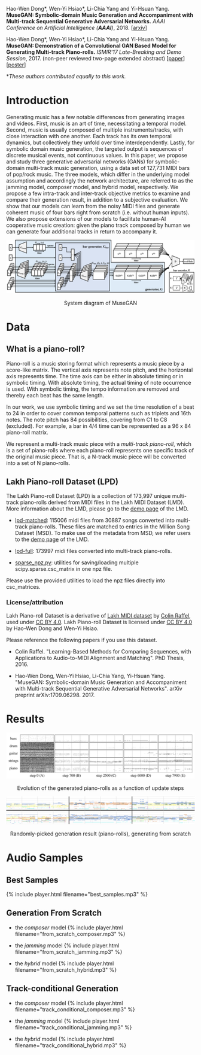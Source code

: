 Hao-Wen Dong\*, Wen-Yi Hsiao\*, Li-Chia Yang and Yi-Hsuan Yang.
**MuseGAN: Symbolic-domain Music Generation and Accompaniment with Multi-track Sequential Generative Adversarial Networks.**
*AAAI Conference on Artificial Intelligence (**AAAI**)*, 2018.
[[arxiv](http://arxiv.org/abs/1709.06298)]

Hao-Wen Dong\*, Wen-Yi Hsiao\*, Li-Chia Yang and Yi-Hsuan Yang.
**MuseGAN: Demonstration of a Convolutional GAN Based Model for Generating Multi-track Piano-rolls.**
*ISMIR'17 Late-Breaking and Demo Session*, 2017.
(non-peer reviewed two-page extended abstract)
[[paper](pdf/musegan-ismir17-lbd.pdf)] [[poster](pdf/musegan-ismir17-lbd-poster.pdf)]

\**These authors contributed equally to this work.*

# Introduction

Generating music has a few notable differences from generating images and videos. First, music is an art of time, necessitating a temporal model. Second, music is usually composed of multiple instruments/tracks, with close interaction with one another. Each track has its own temporal dynamics, but collectively they unfold over time interdependently. Lastly, for symbolic domain music generation, the targeted output is sequences of discrete musical events, not continuous values. In this paper, we propose and study three generative adversarial networks (GANs) for symbolic-domain multi-track music generation, using a data set of 127,731 MIDI bars of pop/rock music. The three models, which differ in the underlying model assumption and accordingly the network architecture, are referred to as the jamming model, composer model, and hybrid model, respectively. We propose a few intra-track and inter-track objective metrics to examine and compare their generation result, in addition to a subjective evaluation. We show that our models can learn from the noisy MIDI files and generate coherent music of four bars right from scratch (i.e. without human inputs). We also propose extensions of our models to facilitate human-AI cooperative music creation: given the piano track composed by human we can generate four additional tracks in return to accompany it.

![musegan](fig/musegan.png "musegan")
<p align="center">System diagram of MuseGAN</p>


# Data

## What is a piano-roll?

Piano-roll is a music storing format which represents a music piece by a score-like matrix. The vertical axis represents note pitch, and the horizontal axis represents time. The time axis can be either in absolute timing or in symbolic timing. With absolute timing, the actual timing of note occurrence is used. With symbolic timing, the tempo information are removed and thereby each beat has the same length.

In our work, we use symbolic timing and we set the time resolution of a beat to 24 in order to cover common temporal patterns such as triplets and 16th notes. The note pitch has 84 possibilities, covering from C1 to C8 (excluded). For example, a bar in 4/4 time can be represented as a 96 x 84 piano-roll matrix.

We represent a multi-track music piece with a *multi-track piano-roll*, which is a set of piano-rolls where each piano-roll represents one specific track of the original music piece. That is, a N-track music piece will be converted into a set of N piano-rolls.

## Lakh Piano-roll Dataset (LPD)

The Lakh Piano-roll Dataset (LPD) is a collection of 173,997 unique multi-track piano-rolls derived from MIDI files in the Lakh MIDI Dataset (LMD). More information about the LMD, please go to the [demo page](http://colinraffel.com/projects/lmd/) of the LMD.

- [lpd-matched](https://drive.google.com/file/d/0Bx-qnQlE_EmsWG1LbVY0MHY5ems/view?usp=drivesdk): 115006 midi files from 30887 songs converted into multi-track piano-rolls. These files are matched to entries in the Million Song Dataset (MSD). To make use of the metadata from MSD, we refer users to the [demo page](http://colinraffel.com/projects/lmd/) of the LMD.

- [lpd-full](https://drive.google.com/file/d/0Bx-qnQlE_EmseEtIWGR6WHVoQmM/view?usp=drivesdk): 173997 midi files converted into multi-track piano-rolls.

- [sparse_npz.py](https://drive.google.com/open?id=0Bx-qnQlE_EmsMFRISEd2MFJsS3c): utilities for saving/loading multiple scipy.sparse.csc_matrix in one npz file.

Please use the provided utilities to load the npz files directly into csc_matrices.

### License/attribution

Lakh Piano-roll Dataset is a derivative of [Lakh MIDI dataset](http://colinraffel.com/projects/lmd/) by [Colin Raffel](http://colinraffel.com), used under [CC BY 4.0](https://creativecommons.org/licenses/by/4.0/). Lakh Piano-roll Dataset is licensed under [CC BY 4.0](https://creativecommons.org/licenses/by/4.0/) by Hao-Wen Dong and Wen-Yi Hsiao.

Please reference the following papers if you use this dataset.

- Colin Raffel. "Learning-Based Methods for Comparing Sequences, with Applications to Audio-to-MIDI Alignment and Matching". PhD Thesis, 2016.

- Hao-Wen Dong, Wen-Yi Hsiao, Li-Chia Yang, Yi-Hsuan Yang. "MuseGAN: Symbolic-domain Music Generation and Accompaniment with Multi-track Sequential Generative Adversarial Networks". arXiv preprint arXiv:1709.06298. 2017.


# Results

![evolution](fig/evolution.png "evolution")
<p align="center">Evolution of the generated piano-rolls as a function of update steps</p>

![hybrid](fig/hybrid.png "hybrid")
<p align="center">Randomly-picked generation result (piano-rolls), generating from scratch</p>


# Audio Samples
## Best Samples
{% include player.html filename="best_samples.mp3" %}

## Generation From Scratch
- the *composer* model
{% include player.html filename="from_scratch_composer.mp3" %}

- the *jamming* model
{% include player.html filename="from_scratch_jamming.mp3" %}

- the *hybrid* model
{% include player.html filename="from_scratch_hybrid.mp3" %}

## Track-conditional Generation
- the *composer* model
{% include player.html filename="track_conditional_composer.mp3" %}

- the *jamming* model
{% include player.html filename="track_conditional_jamming.mp3" %}

- the *hybrid* model
{% include player.html filename="track_conditional_hybrid.mp3" %}
